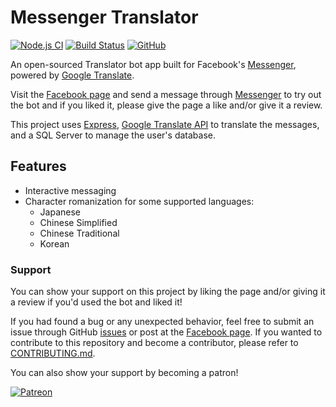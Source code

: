 
# Messenger Translator

[![Node.js CI](https://github.com/eidoriantan/messenger-translator/workflows/Node.js%20CI/badge.svg)](https://github.com/eidoriantan/messenger-translator/actions?query=workflow%3A%22Node.js+CI%22)
[![Build Status](https://travis-ci.com/eidoriantan/messenger-translator.svg?branch=master)](https://travis-ci.com/eidoriantan/messenger-translator)
[![GitHub](https://img.shields.io/github/license/eidoriantan/messenger-translator)](https://github.com/eidoriantan/messenger-translator/blob/master/LICENSE.txt)

An open-sourced Translator bot app built for Facebook's [Messenger], powered by
[Google Translate].

Visit the [Facebook page] and send a message through [Messenger][Chat] to try
out the bot and if you liked it, please give the page a like and/or give it a
review.

This project uses [Express], [Google Translate API] to translate the messages,
and a SQL Server to manage the user's database.

## Features
 * Interactive messaging
 * Character romanization for some supported languages:
   - Japanese
   - Chinese Simplified
   - Chinese Traditional
   - Korean

### Support
You can show your support on this project by liking the page and/or giving it a
review if you'd used the bot and liked it!

If you had found a bug or any unexpected behavior, feel free to submit an issue
through GitHub
[issues](https://github.com/eidoriantan/messenger-translator/issues) or post at
the [Facebook page]. If you wanted to contribute to this repository and become a
contributor, please refer to
[CONTRIBUTING.md](https://github.com/eidoriantan/messenger-translator/blob/master/CONTRIBUTING.md).

You can also show your support by becoming a patron!

[![Patreon](https://c5.patreon.com/external/logo/become_a_patron_button.png)](https://www.patreon.com/eidoriantan)

[Facebook page]: https://fb.me/msgr.translator
[Chat]: https://m.me/msgr.translator
[Messenger]: https://m.me
[Google Translate]: https://translate.google.com
[Express]: https://expressjs.com
[Google Translate API]: https://npmjs.com/package/google-translate-api-browser
